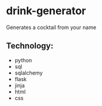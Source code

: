 # drink-generator
Generates a cocktail from your name

## Technology:
- python
- sql
- sqlalchemy
- flask
- jinja
- html
- css
